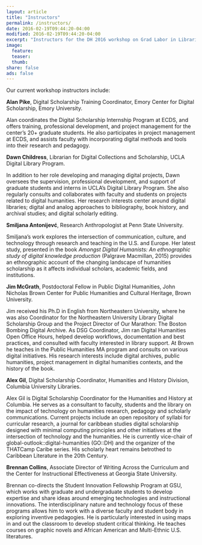 ```yaml
---
layout: article
title: "Instructors"
permalink: /instructors/
date: 2016-02-19T09:44:20-04:00
modified: 2016-02-19T09:44:20-04:00
excerpt: "Instructors for the DH 2016 workshop on Grad Labor in Libraries."
image:
  feature:
  teaser:
  thumb:
share: false
ads: false
---
```


Our current workshop instructors include:

**Alan Pike**, Digital Scholarship Training Coordinator, Emory Center for Digital Scholarship, Emory University. 

Alan coordinates the Digital Scholarship Internship Program at ECDS, and offers training, professional development, and project management for the center’s 20+ graduate students. He also participates in project management at ECDS, and assists faculty with incorporating digital methods and tools into their research and pedagogy.

**Dawn Childress**, Librarian for Digital Collections and Scholarship, UCLA Digital Library Program. 

In addition to her role developing and managing digital projects, Dawn oversees the supervision, professional development, and support of graduate students and interns in UCLA’s Digital Library Program. She also regularly consults and collaborates with faculty and students on projects related to digital humanities. Her research interests center around digital libraries; digital and analog approaches to bibliography, book history, and archival studies; and digital scholarly editing.

**Smiljana Antonijevć**, Research Anthropologist at Penn State University. 

Smiljana’s work explores the intersection of communication, culture, and technology through research and teaching in the U.S. and Europe. Her latest study, presented in the book _Amongst Digital Humanists: An ethnographic study of digital knowledge production_ (Palgrave Macmillan, 2015) provides an ethnographic account of the changing landscape of humanities scholarship as it affects individual scholars, academic fields, and institutions.

**Jim McGrath**, Postdoctoral Fellow in Public Digital Humanities, John Nicholas Brown Center for Public Humanities and Cultural Heritage, Brown University. 

Jim received his Ph.D in English from Northeastern University, where he was also Coordinator for the Northeastern University Library Digital Scholarship Group and the Project Director of Our Marathon: The Boston Bombing Digital Archive. As DSG Coordinator, Jim ran Digital Humanities Open Office Hours, helped develop workflows, documentation and best practices, and consulted with faculty interested in library support. At Brown he teaches in the Public Humanities MA program and consults on various digital initiatives. His research interests include digital archives, public humanities, project management in digital humanities contexts, and the history of the book.

**Alex Gil**, Digital Scholarship Coordinator, Humanities and History Division, Columbia University Libraries. 

Alex Gil is Digital Scholarship Coordinator for the Humanities and History at Columbia. He serves as a consultant to faculty, students and the library on the impact of technology on humanities research, pedagogy and scholarly communications. Current projects include an open repository of syllabi for curricular research, a journal for caribbean studies digital scholarship designed with minimal computing principles and other initiatives at the intersection of technology and the humanities. He is currently vice-chair of global-outlook::digital-humanities (GO::DH) and the organizer of the THATCamp Caribe series. His scholarly heart remains betrothed to Caribbean Literature in the 20th Century.

**Brennan Collins**, Associate Director of Writing Across the Curriculum and the Center for Instructional Effectiveness at Georgia State University. 

Brennan co-directs the Student Innovation Fellowship Program at GSU, which works with graduate and undergraduate students to develop expertise and share ideas around emerging technologies and instructional innovations. The interdisciplinary nature and technology focus of these programs allows him to work with a diverse faculty and student body in exploring inventive pedagogies.  He is particularly interested in using maps in and out the classroom to develop student critical thinking. He teaches courses on graphic novels and African American and Multi-Ethnic U.S. literatures.